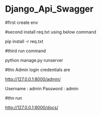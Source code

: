 # Django_Api_Swagger


#first create env 

#second install req.txt using below command

pip install -r req.txt

#third run command

python manage.py runserver

#thn Admin login credentials are 

http://127.0.0.1:8000/admin/

Username : admin
Password : admin

#thn run 

http://127.0.0.1:8000/docs/

